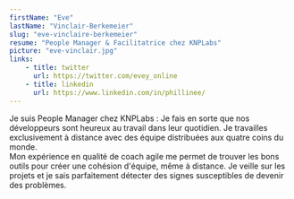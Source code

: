 ```yaml
---
firstName: "Eve"
lastName: "Vinclair-Berkemeier"
slug: "eve-vinclaire-berkemeier"
resume: "People Manager & Facilitatrice chez KNPLabs"
picture: "eve-vinclair.jpg"
links:
    - title: twitter
      url: https://twitter.com/evey_online
    - title: linkedin
      url: https://www.linkedin.com/in/phillinee/
---
```


Je suis People Manager chez KNPLabs : Je fais en sorte que nos développeurs sont heureux au travail dans leur quotidien. Je travailles exclusivement à distance avec des équipe distribuées aux quatre coins du monde.    
Mon expérience en qualité de coach agile me permet de trouver les bons outils pour créer une cohésion d'équipe, même à distance. Je veille sur les projets et je sais parfaitement détecter des signes susceptibles de devenir des problèmes.
